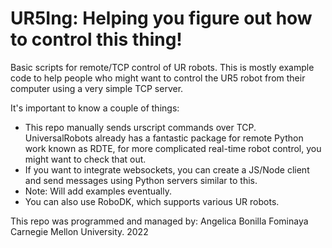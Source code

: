 # UR5Ing: Helping you figure out how to control this thing!
Basic scripts for remote/TCP control of UR robots.
This is mostly example code to help people who might want to control the UR5 robot from their computer using a very simple TCP server. 

It's important to know a couple of things:
- This repo manually sends urscript commands over TCP. UniversalRobots already has a fantastic package for remote Python work known as RDTE, for more complicated real-time robot control, you might want to check that out. 
- If you want to integrate websockets, you can create a JS/Node client and send messages using Python servers similar to this. 
- Note: Will add examples eventually. 
- You can also use RoboDK, which supports various UR robots. 

This repo was programmed and managed by:
Angelica Bonilla Fominaya 
Carnegie Mellon University. 2022